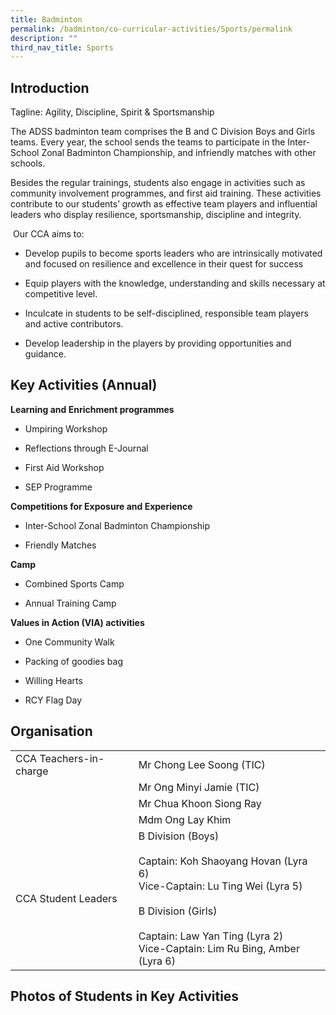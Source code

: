 ```yaml
---
title: Badminton
permalink: /badminton/co-curricular-activities/Sports/permalink
description: ""
third_nav_title: Sports
---
```

Introduction
------------

Tagline: Agility, Discipline, Spirit & Sportsmanship

The ADSS badminton team comprises the B and C Division Boys and Girls teams. Every year, the school sends the teams to participate in the Inter-School Zonal Badminton Championship, and infriendly matches with other schools.

Besides the regular trainings, students also engage in activities such as community involvement programmes, and first aid training. These activities contribute to our students’ growth as effective team players and influential leaders who display resilience, sportsmanship, discipline and integrity.

 Our CCA aims to:

* Develop pupils to become sports leaders who are intrinsically motivated and focused on resilience and excellence in their quest for success 

* Equip players with the knowledge, understanding and skills necessary at competitive level.

* Inculcate in students to be self-disciplined, responsible team players and active contributors.

* Develop leadership in the players by providing opportunities and guidance.


Key Activities (Annual)
-----------------------

**Learning and Enrichment programmes**

* Umpiring Workshop

* Reflections through E-Journal

* First Aid Workshop

* SEP Programme

**Competitions for Exposure and Experience**

* Inter-School Zonal Badminton Championship

* Friendly Matches

**Camp**

* Combined Sports Camp

* Annual Training Camp

**Values in Action (VIA) activities**

* One Community Walk

* Packing of goodies bag

* Willing Hearts

* RCY Flag Day

Organisation
------------

|  |  |
|---|---|
| CCA Teachers-in-charge | Mr Chong Lee Soong (TIC) |
|   | Mr Ong Minyi Jamie (TIC) |
|   | Mr Chua Khoon Siong Ray |
|   | Mdm Ong Lay Khim |
| CCA Student Leaders | B Division (Boys)<br><br>Captain: Koh Shaoyang Hovan (Lyra 6)<br>Vice-Captain: Lu Ting Wei (Lyra 5)<br><br>B Division (Girls)<br><br>Captain: Law Yan Ting (Lyra 2)<br>Vice-Captain: Lim Ru Bing, Amber (Lyra 6)  |

Photos of Students in Key Activities
------------------------------------

